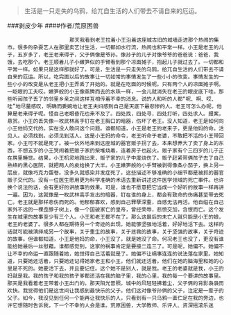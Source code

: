 > 生活是一只走失的乌鸦，给兀自生活的人们带去不请自来的厄运。

###剥皮少年
####作者/荒原困兽

						那天我看到老王拉着小王沿着这座城古旧的城墙走进那个热闹的集市。很多的杂耍艺人在那里卖艺讨生活，一切都如水行流，热闹也和平常一样。小王是老王的儿子，五岁多了，老王老来得子，父子俩像是爷孙。像孙子的儿子对像爷爷的爸爸说：爸爸，我饿，去吃那个。老王顺着儿子小嫩笋似的手臂看到那个凉面摊子，抱起儿子就过去了。一切都和平常一样。如果只是这样那就好了。可是，生活是一只走失的乌鸦，给兀自生活的人们带去不请自来的厄运。所以，吃完面以后的故事让一切如常的事情发生了一些小小的改变。事情发生的一些小小的改变是从老王把小王弄丢了开始的。就是在吃面的时候呢。只有两个人的凉面摊子啊。一眨眼的工夫哎。嫩笋般的小王像蒸腾而去的水珠一样，一会儿就消失在老王的眼皮底下哇。那些听闻孩子丢了的邻里乡亲之间这样互相传着不幸的消息。说的人和听的人都“呢、啊、哎、哇”地尽量感叹，明确而委婉地让老王夫妇感到自己是天底下最悲惨的人。老王可怎么办呢。他算是老来得子呢。怪自己老眼昏花也来不及了。四处找，四处寻，四处打听，四处求人。报案，悬赏。小王的丢失像一枚武林高手钉在老王胸口的暗器，伤坏了老王。没人知道，老王是如何向小王他妈交代的。实在没人敢问这个问题。谁都知道，小王是老王的老来子，更是他妈的命。活见人。必须找到。必须见到活人。这是小王妈的命令，老王听命于老婆，不敢把不活的小王带回家。小王可不就是死了。被一伙外地来到这座城的器官贩子拐了去，本来想养大了卖了身上的东西，不想五岁的小王哭闹着把贩子家的柴堆烧着，连着房子也起火。贩子家有个三四岁的儿子正在房里睡觉。结果，小王机灵地跑出来，贩子家的儿子中度烧伤了。贩子赶紧带俩孩子去了自己熟络的黑心医院，就把两人的皮给换了大半。小王嫩笋般的小手臂被剥得像条小茄子，换上另一层皮，就像巧克力蛋卷。没多久就感染并发症死了。这些描述不够准确的小细节都是被抓的器官贩子交代的。没有一位医生愿用更为科学准确的术语去重新讲述这件医学领域的死亡事件。也许换个说法的话，会有更好的讲故事的效果。可是，谁也不愿意把它当成一个好听的故事一样再讲一遍。因为，这就像是一枚武林高手发出的暗器，钉在谁的身上，都会有致命的伤痛甚至带去死亡。老王就是那样悲伤而死的。他郁郁寡欢，感到自己罪孽深重，自感无法再活。他自缢在自己家外不远的一棵歪脖子树上，像一个国破家亡的皇帝，曾经荣辱，悲愤交加，含恨而亡。这个发生在城里的故事至少有三个人。小王和老王都不在了。那么这最后的未亡人就只能是小王的娘，老王的老婆了。很多人都在期待另一个奇迹的出现，她能够坚强地活着，好好地活下去。这样的话就可能被演绎成另一个故事，关于重生的故事，关于拯救的故事，关于坚强的故事，关于奇迹的故事。但谁都知道，小王是他妈的命，小王没了，就是她没了命。何况老王也没了，更没有谁能给她最后一丝慰藉。谁都感觉到，这家的祸事肯定是要接二连三了。可是呢，她偏不。她偏不让不幸的命运一直跟随着她，她觉得自己活着就是了。她偏不让祸事连连的说法落在家里。她知道，只要她还活着，只要她还记得她家老王和小王，他们就还活着。他们在她的脑海里和她的心里是不死的。她要活下去，并且要记住。这个她不是别人，就是我。老王的老婆就是我，小王的妈就是我。我的孩子和我的孩子爹都还活在我的脑子里，我的心里，我的每一个要讲的故事里。那天是我看着老王带着小王出门的。那天阳光普照，城中的风轻轻拂着尘，父子俩的背影袅袅而欢快。我觉得他们是这世间让我感到最快乐的父子。他们这对像爷孙俩的父子，注定是一辈子的父子。如今，我没见到任何一个能再让我快乐的人，只看到有一只乌鸦一直伫足在我的旁边，也许它想随时告诉我，下一个不幸的人会是谁。荒原困兽，大学教师、乐评人、资深摇滚乐迷 